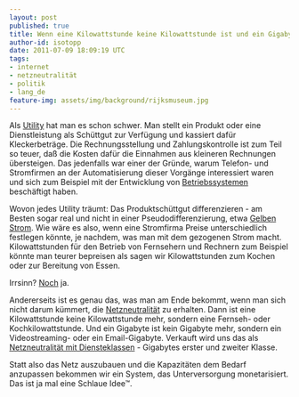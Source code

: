 ```yaml
---
layout: post
published: true
title: Wenn eine Kilowattstunde keine Kilowattstunde ist und ein Gigabyte kein Gigabyte
author-id: isotopp
date: 2011-07-09 18:09:19 UTC
tags:
- internet
- netzneutralität
- politik
- lang_de
feature-img: assets/img/background/rijksmuseum.jpg
---
```

Als [Utility](http://en.wikipedia.org/wiki/Public_utility) hat man es schon
schwer. Man stellt ein Produkt oder eine Dienstleistung als Schüttgut zur
Verfügung und kassiert dafür Kleckerbeträge. Die Rechnungsstellung und
Zahlungskontrolle ist zum Teil so teuer, daß die Kosten dafür die Einnahmen
aus kleineren Rechnungen übersteigen. Das jedenfalls war einer der Gründe,
warum Telefon- und Stromfirmen an der Automatisierung dieser Vorgänge
interessiert waren und sich zum Beispiel mit der Entwicklung von
[Betriebssystemen](http://en.wikipedia.org/wiki/Multics) beschäftigt haben.

Wovon jedes Utility träumt: Das Produktschüttgut differenzieren - am Besten
sogar real und nicht in einer Pseudodifferenzierung, etwa 
[Gelben Strom](http://de.wikipedia.org/wiki/Yello_Strom). Wie wäre es also, wenn
eine Stromfirma Preise unterschiedlich festlegen könnte, je nachdem, was man
mit dem gezogenen Strom macht. Kilowattstunden für den Betrieb von
Fernsehern und Rechnern zum Beispiel könnte man teurer bepreisen als sagen
wir Kilowattstunden zum Kochen oder zur Bereitung von Essen.

Irrsinn? [Noch](http://de.wikipedia.org/wiki/Intelligenter_Z%C3%A4hler) ja.

Andererseits ist es genau das, was man am Ende bekommt, wenn man sich nicht
darum kümmert, die
[Netzneutralität](http://de.wikipedia.org/wiki/Netzneutralit%C3%A4t) zu
erhalten. Dann ist eine Kilowattstunde keine Kilowattstunde mehr, sondern
eine Fernseh- oder Kochkilowattstunde. Und ein Gigabyte ist kein Gigabyte
mehr, sondern ein Videostreaming- oder ein Email-Gigabyte. Verkauft wird uns
das als 
[Netzneutralität mit Diensteklassen](http://www.heise.de/netze/meldung/Medienforum-Netzneutralitaet-mit-Diensteklassen-1265384.html) - 
Gigabytes erster und zweiter Klasse.

Statt also das Netz auszubauen und die Kapazitäten dem Bedarf anzupassen
bekommen wir ein System, das Unterversorgung monetarisiert. Das ist ja mal
eine Schlaue Idee™.
